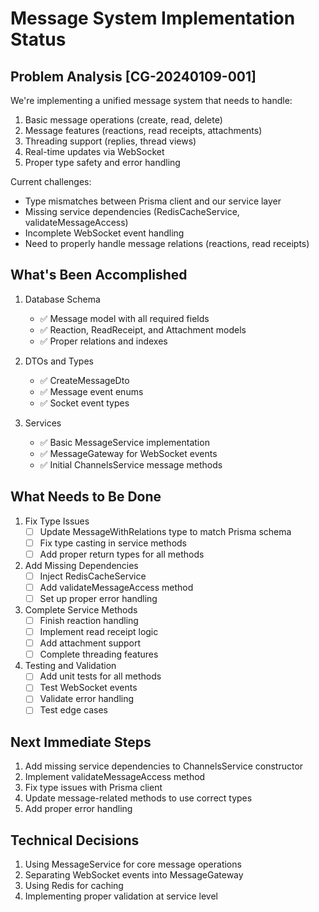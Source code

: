 # Message System Implementation Status

## Problem Analysis [CG-20240109-001]
We're implementing a unified message system that needs to handle:
1. Basic message operations (create, read, delete)
2. Message features (reactions, read receipts, attachments)
3. Threading support (replies, thread views)
4. Real-time updates via WebSocket
5. Proper type safety and error handling

Current challenges:
- Type mismatches between Prisma client and our service layer
- Missing service dependencies (RedisCacheService, validateMessageAccess)
- Incomplete WebSocket event handling
- Need to properly handle message relations (reactions, read receipts)

## What's Been Accomplished
1. Database Schema
   - ✅ Message model with all required fields
   - ✅ Reaction, ReadReceipt, and Attachment models
   - ✅ Proper relations and indexes

2. DTOs and Types
   - ✅ CreateMessageDto
   - ✅ Message event enums
   - ✅ Socket event types

3. Services
   - ✅ Basic MessageService implementation
   - ✅ MessageGateway for WebSocket events
   - ✅ Initial ChannelsService message methods

## What Needs to Be Done
1. Fix Type Issues
   - [ ] Update MessageWithRelations type to match Prisma schema
   - [ ] Fix type casting in service methods
   - [ ] Add proper return types for all methods

2. Add Missing Dependencies
   - [ ] Inject RedisCacheService
   - [ ] Add validateMessageAccess method
   - [ ] Set up proper error handling

3. Complete Service Methods
   - [ ] Finish reaction handling
   - [ ] Implement read receipt logic
   - [ ] Add attachment support
   - [ ] Complete threading features

4. Testing and Validation
   - [ ] Add unit tests for all methods
   - [ ] Test WebSocket events
   - [ ] Validate error handling
   - [ ] Test edge cases

## Next Immediate Steps
1. Add missing service dependencies to ChannelsService constructor
2. Implement validateMessageAccess method
3. Fix type issues with Prisma client
4. Update message-related methods to use correct types
5. Add proper error handling

## Technical Decisions
1. Using MessageService for core message operations
2. Separating WebSocket events into MessageGateway
3. Using Redis for caching
4. Implementing proper validation at service level 